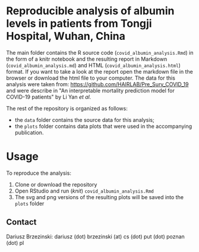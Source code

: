 # Reproducible analysis of albumin levels in patients from Tongji Hospital, Wuhan, China

The main folder contains the R source code (`covid_albumin_analysis.Rmd`) in the form of a knitr notebook and the resulting report in Markdown (`covid_albumin_analysis.md`) and HTML (`covid_albumin_analysis.html`) format. If you want to take a look at the report open the markdown file in the browser or download the html file to your computer. The data for this analysis were taken from: https://github.com/HAIRLAB/Pre_Surv_COVID_19 and were describe in "An interpretable mortality prediction model for COVID-19 patients" by Li Yan *et al.*

The rest of the repository is organized as follows:

- the `data` folder contains the source data for this analysis;
- the `plots` folder contains data plots that were used in the accompanying publication.

# Usage

To reproduce the analysis:

1. Clone or download the repository
2. Open RStudio and run (*knit*) `covid_albumin_analysis.Rmd`
3. The svg and png versions of the resulting plots will be saved into the `plots` folder


## Contact
Dariusz Brzezinski: dariusz (dot) brzezinski (at) cs (dot) put (dot) poznan (dot) pl
